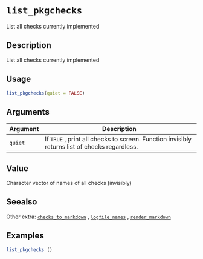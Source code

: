 # `list_pkgchecks`

List all checks currently implemented


## Description

List all checks currently implemented


## Usage

```r
list_pkgchecks(quiet = FALSE)
```


## Arguments

Argument      |Description
------------- |----------------
`quiet`     |     If `TRUE` , print all checks to screen. Function invisibly returns list of checks regardless.


## Value

Character vector of names of all checks (invisibly)


## Seealso

Other extra:
 [`checks_to_markdown`](#checkstomarkdown) ,
 [`logfile_names`](#logfilenames) ,
 [`render_markdown`](#rendermarkdown)


## Examples

```r
list_pkgchecks ()
```


